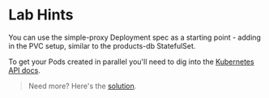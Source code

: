 # Lab Hints

You can use the simple-proxy Deployment spec as a starting point - adding in the PVC setup, similar to the products-db StatefulSet.

To get your Pods created in parallel you'll need to dig into the [Kubernetes API docs](https://kubernetes.io/docs/reference/generated/kubernetes-api/v1.20/).

> Need more? Here's the [solution](solution.md).
